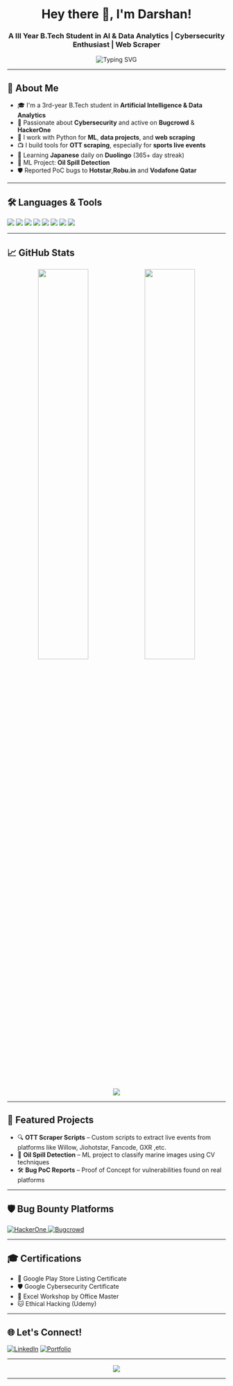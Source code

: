<h1 align="center">Hey there 👋, I'm Darshan!</h1>
<h3 align="center">A III Year B.Tech Student in AI & Data Analytics | Cybersecurity Enthusiast | Web Scraper</h3>

<p align="center">
  <img src="https://readme-typing-svg.demolab.com?font=Fira+Code&size=22&pause=1000&center=true&width=435&lines=AI+%26+Data+Analytics+Student;Cybersecurity+%7C+ML+%7C+Web+Scraping;Always+Learning+%F0%9F%9A%80" alt="Typing SVG" />
</p>

---

## 🚀 About Me

- 🎓 I'm a 3rd-year B.Tech student in **Artificial Intelligence & Data Analytics**
- 🔐 Passionate about **Cybersecurity** and active on **Bugcrowd** & **HackerOne**
- 🐍 I work with Python for **ML**, **data projects**, and **web scraping**
- 📺 I build tools for **OTT scraping**, especially for **sports live events**
- 🧠 Learning **Japanese** daily on **Duolingo** (365+ day streak)
- 🧪 ML Project: **Oil Spill Detection**
- 🛡️ Reported PoC bugs to **Hotstar**,**Robu.in** and **Vodafone Qatar**

---

## 🛠️ Languages & Tools

<p align="left">
  <img src="https://img.shields.io/badge/Python-%2314354C?style=for-the-badge&logo=python&logoColor=white"/>
  <img src="https://img.shields.io/badge/C%2B%2B-00599C?style=for-the-badge&logo=c%2B%2B&logoColor=white"/>
  <img src="https://img.shields.io/badge/HTML5-e34c26?style=for-the-badge&logo=html5&logoColor=white"/>
  <img src="https://img.shields.io/badge/CSS3-1572B6?style=for-the-badge&logo=css3&logoColor=white"/>
  <img src="https://img.shields.io/badge/JavaScript-f7df1e?style=for-the-badge&logo=javascript&logoColor=black"/>
  <img src="https://img.shields.io/badge/MySQL-00758F?style=for-the-badge&logo=mysql&logoColor=white"/>
  <img src="https://img.shields.io/badge/Matplotlib-11557c?style=for-the-badge&logo=matplotlib&logoColor=white"/>
  <img src="https://img.shields.io/badge/Linux-000000?style=for-the-badge&logo=linux&logoColor=white"/>
</p>

---

## 📈 GitHub Stats

<p align="center">
  <img width="48%" src="https://github-readme-stats.vercel.app/api?username=Darshan101005&show_icons=true&theme=tokyonight" />
  <img width="48%" src="https://github-readme-streak-stats.herokuapp.com/?user=Darshan101005&theme=tokyonight" />
</p>
<p align="center">
  <img src="https://github-readme-stats.vercel.app/api/top-langs/?username=Darshan101005&layout=compact&theme=tokyonight" />
</p>

---

## 📂 Featured Projects

- 🔍 **OTT Scraper Scripts** – Custom scripts to extract live events from platforms like Willow, Jiohotstar, Fancode, GXR ,etc.
- 🧪 **Oil Spill Detection** – ML project to classify marine images using CV techniques
- 🛠 **Bug PoC Reports** – Proof of Concept for vulnerabilities found on real platforms

---

## 🛡 Bug Bounty Platforms

<p align="left">
  <a href="https://hackerone.com/darshan_101005" target="_blank">
    <img alt="HackerOne" src="https://img.shields.io/badge/HackerOne-111?style=for-the-badge&logo=hackerone&logoColor=white">
  </a>
  <a href="https://bugcrowd.com/Darshan_101005" target="_blank">
    <img alt="Bugcrowd" src="https://img.shields.io/badge/Bugcrowd-F26822?style=for-the-badge&logo=bugcrowd&logoColor=white">
  </a>
</p>


---

## 🎓 Certifications

- 📱 Google Play Store Listing Certificate  
- 🛡 Google Cybersecurity Certificate  
- 🧮 Excel Workshop by Office Master  
- 🐱 Ethical Hacking (Udemy)

---

## 🌐 Let's Connect!

<p align="left">
  <a href="https://www.linkedin.com/in/darshan-v-32497632a/" target="_blank"><img alt="LinkedIn" src="https://img.shields.io/badge/LinkedIn-blue?style=for-the-badge&logo=linkedin&logoColor=white"></a>
  <a href="https://webwatch.tech/Darshan.html" target="_blank"><img alt="Portfolio" src="https://img.shields.io/badge/Portfolio-12100E?style=for-the-badge&logo=github&logoColor=white"></a>

---

<p align="center">
  <img src="https://github-profile-trophy.vercel.app/?username=Darshan101005&theme=gruvbox&row=1&margin-w=10&no-frame=true"/>
</p>

---
